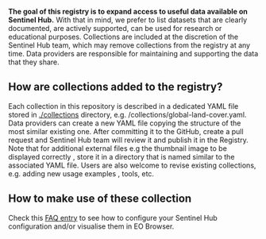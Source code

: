**The goal of this registry is to expand access to useful data available on Sentinel Hub.** With that in mind, we prefer to list datasets that are clearly documented, are actively supported, can be used for research or educational purposes. Collections are included at the discretion of the Sentinel Hub team, which may remove collections from the registry at any time. Data providers are responsible for maintaining and supporting the data that they share. 

## How are collections added to the registry?

Each collection in this repository is described in a dedicated YAML file stored in [./collections](https://github.com/sentinel-hub/public-collections/tree/main/collections) directory, e.g. /collections/global-land-cover.yaml.  
Data providers can create a new YAML file copying the structure of the most similar existing one. After committing it to the GitHub, create a pull request and Sentinel Hub team will review it and publish it in the Registry.  
Note that for additional external files e.g the thumbnail image to be displayed correctly , store it in a directory that is named similar to the associated YAML file. 
Users are also welcome to revise existing collections, e.g. adding new usage examples , tools, etc.  

## How to make use of these collection

Check this [FAQ entry](https://www.sentinel-hub.com/faq/#how-to-visualize-own-collection-eobrowser) to see how to configure your Sentinel Hub configuration and/or visualise them in EO Browser.

